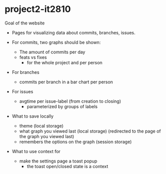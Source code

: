 # project2-it2810

Goal of the website

- Pages for visualizing data about commits, branches, issues.
- For commits, two graphs should be shown:
  - The amount of commits per day
  - feats vs fixes
    - for the whole project and per person
- For branches
  - commits per branch in a bar chart per person
- For issues

  - avgtime per issue-label (from creation to closing)
    - parameterized by groups of labels

- What to save locally
  - theme (local storage)
  - what graph you viewed last (local storage) (redirected to the page of the graph you viewed last)
  - remembers the options on the graph (session storage)
- What to use context for
  - make the settings page a toast popup
    - the toast open/closed state is a context
